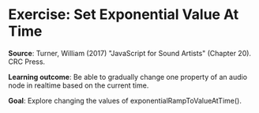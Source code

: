 # Exercise: Set Exponential Value At Time

**Source**: Turner, William (2017) "JavaScript for Sound Artists" (Chapter 20). CRC Press.

**Learning outcome**: Be able to gradually change one property of an audio node in realtime based on the current time.

**Goal**:  Explore changing the values of exponentialRampToValueAtTime().

